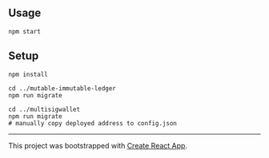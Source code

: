 ## Usage

```
npm start
```

## Setup

```
npm install

cd ../mutable-immutable-ledger
npm run migrate

cd ../multisigwallet
npm run migrate
# manually copy deployed address to config.json
```

---

This project was bootstrapped with [Create React App](https://github.com/facebookincubator/create-react-app).

